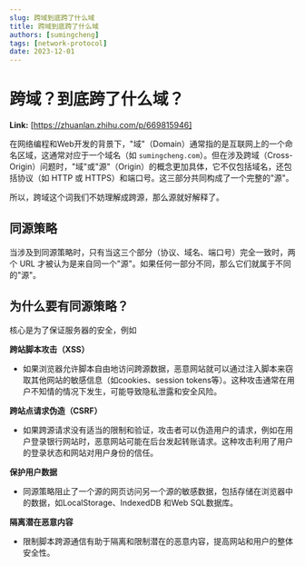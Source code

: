 ```yaml
---
slug: 跨域到底跨了什么域
title: 跨域到底跨了什么域
authors: [sumingcheng]
tags: [network-protocol]
date: 2023-12-01
---
```


# 跨域？到底跨了什么域？



 **Link:** [https://zhuanlan.zhihu.com/p/669815946]



在网络编程和Web开发的背景下，"域"（Domain）通常指的是互联网上的一个命名区域，这通常对应于一个域名（如 `sumingcheng.com`）。但在涉及跨域（Cross-Origin）问题时，"域"或"源"（Origin）的概念更加具体，它不仅包括域名，还包括协议（如 HTTP 或 HTTPS）和端口号。这三部分共同构成了一个完整的"源"。

所以，跨域这个词我们不妨理解成跨源，那么源就好解释了。

## 同源策略  

当涉及到同源策略时，只有当这三个部分（协议、域名、端口号）完全一致时，两个 URL 才被认为是来自同一个"源"。如果任何一部分不同，那么它们就属于不同的"源"。

## 为什么要有同源策略？  

核心是为了保证服务器的安全，例如

**跨站脚本攻击（XSS）**

* 如果浏览器允许脚本自由地访问跨源数据，恶意网站就可以通过注入脚本来窃取其他网站的敏感信息（如cookies、session tokens等）。这种攻击通常在用户不知情的情况下发生，可能导致隐私泄露和安全风险。

**跨站点请求伪造（CSRF）**

* 如果跨源请求没有适当的限制和验证，攻击者可以伪造用户的请求，例如在用户登录银行网站时，恶意网站可能在后台发起转账请求。这种攻击利用了用户的登录状态和网站对用户身份的信任。

**保护用户数据**

* 同源策略阻止了一个源的网页访问另一个源的敏感数据，包括存储在浏览器中的数据，如LocalStorage、IndexedDB 和Web SQL数据库。

**隔离潜在恶意内容**

* 限制脚本跨源通信有助于隔离和限制潜在的恶意内容，提高网站和用户的整体安全性。